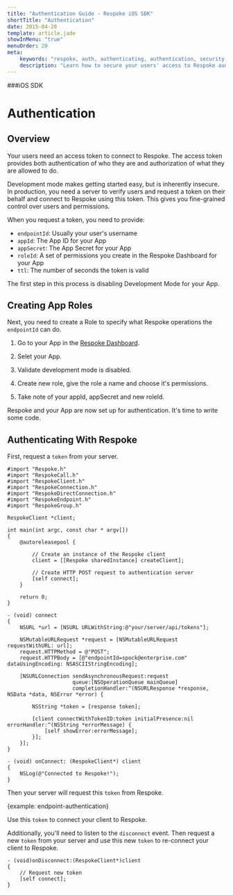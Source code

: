 ```yaml
---
title: "Authentication Guide - Respoke iOS SDK"
shortTitle: "Authentication"
date: 2015-04-20
template: article.jade
showInMenu: "true"
menuOrder: 20
meta:
    keywords: "respoke, auth, authenticating, authentication, security, token"
    description: "Learn how to secure your users' access to Respoke audio, video, text and data channels."
---
```


###iOS SDK
# Authentication

## Overview

Your users need an access token to connect to Respoke. The access token provides both authentication of who they are and authorization of what they are allowed to do. 

Development mode makes getting started easy, but is inherently insecure. In production, you need a server to verify users and request a token on their behalf and connect to Respoke using this token. This gives you fine-grained control over users and permissions.

When you request a token, you need to provide:

- `endpointId`: Usually your user's username
- `appId`: The App ID for your App
- `appSecret`: The App Secret for your App
- `roleId`: A set of permissions you create in the Respoke Dashboard for your App
- `ttl`: The number of seconds the token is valid

The first step in this process is disabling Development Mode for your App.

## Creating App Roles

Next, you need to create a Role to specify what Respoke operations the `endpointId` can do.

1. Go to your App in the [Respoke Dashboard](https://portal.respoke.io/#/apps/).

2. Selet your App.

3. Validate development mode is disabled.

4. Create new role, give the role a name and choose it's permissions.

5. Take note of your appId, appSecret and new roleId.

Respoke and your App are now set up for authentication. It's time to write some code.

## Authenticating With Respoke

First, request a `token` from your server.

    #import "Respoke.h"
    #import "RespokeCall.h"
    #import "RespokeClient.h"
    #import "RespokeConnection.h"
    #import "RespokeDirectConnection.h"
    #import "RespokeEndpoint.h"
    #import "RespokeGroup.h"

    RespokeClient *client;
    
    int main(int argc, const char * argv[])
    {
        @autoreleasepool {
        
            // Create an instance of the Respoke client
            client = [[Respoke sharedInstance] createClient];
            
            // Create HTTP POST request to authentication server
            [self connect];
        }
    
        return 0;
    }

    - (void) connect
    {
        NSURL *url = [NSURL URLWithString:@"your/server/api/tokens"];
    
        NSMutableURLRequest *request = [NSMutableURLRequest requestWithURL: url];
        request.HTTPMethod = @"POST";
        request.HTTPBody = [@"endpointId=spock@enterprise.com" dataUsingEncoding: NSASCIIStringEncoding];
    
        [NSURLConnection sendAsynchronousRequest:request
                         queue:[NSOperationQueue mainQueue]
                         completionHandler:^(NSURLResponse *response, NSData *data, NSError *error) {
                             
            NSString *token = [response token];
        
            [client connectWithTokenID:token initialPresence:nil errorHandler:^(NSString *errorMessage) {
                [self showError:errorMessage];
            }];
        }];
    }
    
    - (void) onConnect: (RespokeClient*) client
    {
        NSLog(@"Connected to Respoke!");
    }
    
Then your server will request this `token` from Respoke.

{example: endpoint-authentication}

Use this `token` to connect your client to Respoke.

Additionally, you'll need to listen to the `disconnect` event. Then request a new `token` from your server and use this new `token` to re-connect your client to Respoke.

    - (void)onDisconnect:(RespokeClient*)client
    {
        // Request new token
        [self connect];
    }

